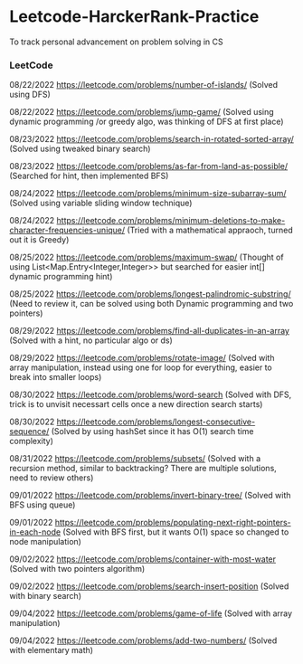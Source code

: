# Leetcode-HarckerRank-Practice
To track personal advancement on problem solving in CS
### LeetCode
08/22/2022 https://leetcode.com/problems/number-of-islands/ (Solved using DFS)

08/22/2022 https://leetcode.com/problems/jump-game/ (Solved using dynamic programming /or greedy algo, was thinking of DFS at first place)

08/23/2022 https://leetcode.com/problems/search-in-rotated-sorted-array/ (Solved using tweaked binary search)

08/23/2022 https://leetcode.com/problems/as-far-from-land-as-possible/ (Searched for hint, then implemented BFS)

08/24/2022 https://leetcode.com/problems/minimum-size-subarray-sum/ (Solved using variable sliding window technique)

08/24/2022 https://leetcode.com/problems/minimum-deletions-to-make-character-frequencies-unique/ (Tried with a mathematical appraoch, turned out it is Greedy)

08/25/2022 https://leetcode.com/problems/maximum-swap/ (Thought of using List<Map.Entry<Integer,Integer>> but searched for easier int[] dynamic programming hint) 

08/25/2022 https://leetcode.com/problems/longest-palindromic-substring/ (Need to review it, can be solved using both Dynamic programming and two pointers) 

08/29/2022 https://leetcode.com/problems/find-all-duplicates-in-an-array (Solved with a hint, no particular algo or ds)

08/29/2022 https://leetcode.com/problems/rotate-image/ (Solved with array manipulation, instead using one for loop for everything, easier to break into smaller loops)

08/30/2022 https://leetcode.com/problems/word-search (Solved with DFS, trick is to unvisit necessart cells once a new direction search starts)

08/30/2022 https://leetcode.com/problems/longest-consecutive-sequence/ (Solved by using hashSet since it has O(1) search time complexity)

08/31/2022 https://leetcode.com/problems/subsets/ (Solved with a recursion method, similar to backtracking? There are multiple solutions, need to review others)

09/01/2022 https://leetcode.com/problems/invert-binary-tree/ (Solved with BFS using queue)

09/01/2022 https://leetcode.com/problems/populating-next-right-pointers-in-each-node (Solved with BFS first, but it wants O(1) space so changed to node manipulation)

09/02/2022 https://leetcode.com/problems/container-with-most-water (Solved with two pointers algorithm)

09/02/2022 https://leetcode.com/problems/search-insert-position (Solved with binary search)

09/04/2022 https://leetcode.com/problems/game-of-life (Solved with array manipulation)

09/04/2022 https://leetcode.com/problems/add-two-numbers/ (Solved with elementary math)
